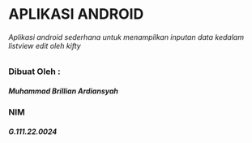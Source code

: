 # APLIKASI ANDROID
###### Aplikasi android sederhana untuk menampilkan inputan data kedalam listview edit oleh kifty

### Dibuat Oleh :
##### Muhammad Brillian Ardiansyah
### NIM
##### G.111.22.0024